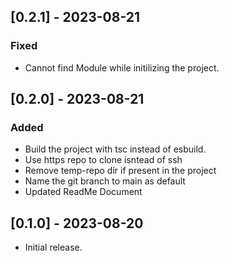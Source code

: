 ## [0.2.1] - 2023-08-21

### Fixed

- Cannot find Module while initilizing the project.

## [0.2.0] - 2023-08-21

### Added

- Build the project with tsc instead of esbuild.
- Use https repo to clone isntead of ssh
- Remove temp-repo dir if present in the project
- Name the git branch to main as default
- Updated ReadMe Document

## [0.1.0] - 2023-08-20

- Initial release.
